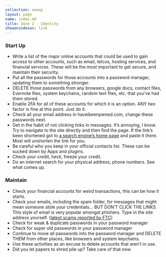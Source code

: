 ```yaml
---
collection: sweep
layout: page
name: index.md
title: Zone 2 - Identity
showonindexas: link
---
```


### Start Up

*   Write a list of the major online accounts that could be used to gain access to other accounts, such as email, telcos, hosting services, and financial services. These will be the most important to get secure, and maintain their security.
*   Put all the passwords for those accounts into a password manager, updating them to something stronger.
*   DELETE those passwords from any browsers, google docs, contact files, Evernote files, system keychains, random text files, etc. that you’ve had them stored.
*   Enable 2FA for all of these accounts for which it is an option. ANY two factor is fine at this point. Just do it.
*   Check all your email address in haveibeenpwned.com, change these passwords next.
*   Get in the habit of not clicking links in messages. It’s annoying, I know. Try to navigate to the site directly and then find the page. If the link’s been shortened got to [a search engine’s home page](https://www.ixquick.com/) and paste it there. Most will unshorten the link for you.
*   Be careful who you keep in your official contacts list. These can be sucked down by Apps and plugins.
*   Check your credit, heck, freeze your credit.
*   Do an internet search for your physical address, phone numbers. See what comes up.

### Maintain

*   Check your financial accounts for weird transactions, this can be how it starts.
*   Check your emails, including the spam folder, for messages that might mean someone stole your credentials… BUT DON’T CLICK THE LINKS. This style of email is very popular amongst phishers. Type in the site address yourself. ([latest scams reported by FTC](https://www.consumer.ftc.gov/features/scam-alerts))
*   Check for weak & duplicate passwords in your password manager
*   Check for super old passwords in your password manager
*   Continue to move all passwords into the password manager and DELETE THEM from other places, like browsers and system keychains.
*   Use these activities as an excuse to delete accounts that aren’t in use.
*   Did you let papers to shred pile up? Take care of that now.
